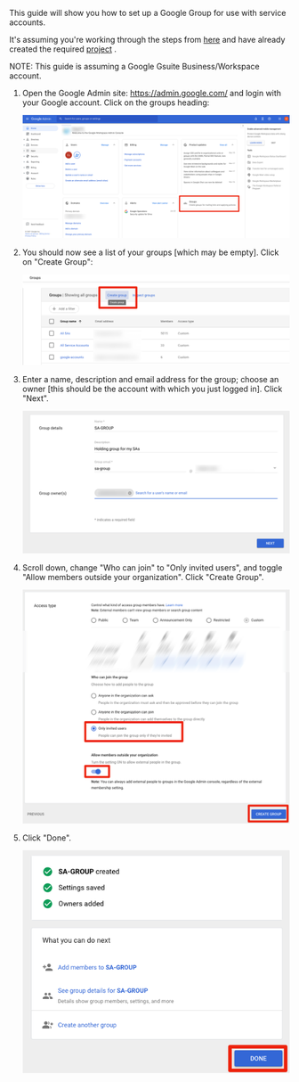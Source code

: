 This guide will show you how to set up a Google Group for use with service accounts.

It's assuming you're working through the steps from [here](rclone-manual.md) and have already created the required [project](google-project-setup.md) .

NOTE: This guide is assuming a Google Gsuite Business/Workspace account.

1. Open the Google Admin site: https://admin.google.com/ and login with your Google account.  Click on the groups heading:
   
   ![](../images/google-group/01-admin-top-level.png)

1. You should now see a list of your groups [which may be empty].  Click on "Create Group":
   
   ![](../images/google-group/02-create-group.png)

2. Enter a name, description and email address for the group; choose an owner [this should be the account with which you just logged in]. Click "Next".

   ![](../images/google-group/03-group-detail.png)

3. Scroll down, change "Who can join" to "Only invited users", and toggle "Allow members outside your organization". Click "Create Group".

   ![](../images/google-group/04-group-settings.png)

4. Click "Done".

   ![](../images/google-group/05-group-end.png)


